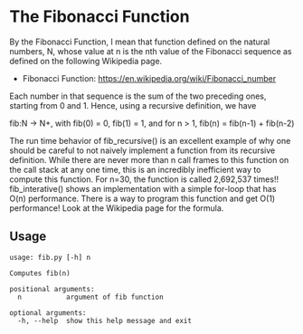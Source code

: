<h1>The Fibonacci Function</h1>
By the Fibonacci Function, I mean that function defined on the natural numbers, N, whose value at n is the nth value of the Fibonacci sequence as defined on the following Wikipedia page.

* Fibonacci Function:
https://en.wikipedia.org/wiki/Fibonacci_number

Each number in that sequence is the sum of the two preceding ones, starting from 0 and 1. Hence, using a recursive definition, we have

fib:N -> N+, with fib(0) = 0, fib(1) = 1, and for n > 1, fib(n) = fib(n-1) + fib(n-2)

The run time behavior of fib_recursive() is an excellent example of why one should be careful to not naively implement a function from its recursive definition. While there are never more than n call frames to this function on the call stack at any one time, this is an incredibly inefficient way to compute this function. For n=30, the function is called 2,692,537 times!! fib_interative() shows an implementation with a simple for-loop that has O(n) performance. There is a way to program this function and get O(1) performance! Look at the Wikipedia page for the formula.

<h2>Usage</h2>

````
usage: fib.py [-h] n

Computes fib(n)

positional arguments:
  n           argument of fib function

optional arguments:
  -h, --help  show this help message and exit
````
